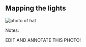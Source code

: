 ## Mapping the lights

![photo of hat](/emf-2024/assets/lit-hat.jpg)

Notes:

EDIT AND ANNOTATE THIS PHOTO!
